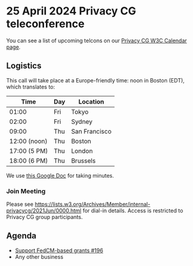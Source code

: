 # 25 April 2024 Privacy CG teleconference

You can see a list of upcoming telcons on our [Privacy CG W3C Calendar page](https://www.w3.org/groups/cg/privacycg/calendar).

## Logistics

This call will take place at a Europe-friendly time: noon in Boston (EDT), which translates to:

| Time         | Day    | Location      |
| ------------ | ------ | ------------- |
| 01:00        | Fri | Tokyo         |
| 02:00        | Fri | Sydney        |
| 09:00        | Thu | San Francisco |
| 12:00 (noon) | Thu | Boston        |
| 17:00 (5 PM) | Thu | London        |
| 18:00 (6 PM) | Thu | Brussels      |

We use [this Google Doc](https://docs.google.com/document/d/1jxqW4kvGdclIWsOlWMXWLGpwu1wOorST2Ol6vJKAjDE/edit) for taking minutes.

### Join Meeting

Please see https://lists.w3.org/Archives/Member/internal-privacycg/2021Jun/0000.html for dial-in details. Access is restricted to Privacy CG group participants.

## Agenda

* [Support FedCM-based grants #196](https://github.com/privacycg/storage-access/issues/196)
* Any other business
